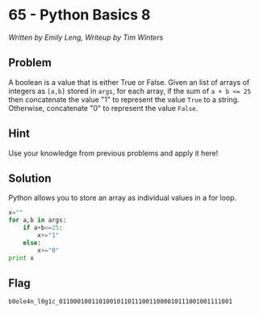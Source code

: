 # 65 - Python Basics 8 

*Written by Emily Leng, Writeup by Tim Winters*

## Problem
A boolean is a value that is either True or False. Given an list of arrays of integers as `[a,b]` stored in `args`, for each array, if the sum of `a + b <= 25` then concatenate the value "1" to represent the value `True` to a string. Otherwise, concatenate "0" to represent the value `False`.
## Hint

Use your knowledge from previous problems and apply it here!

## Solution
Python allows you to store an array as individual values in a for loop.

```Python
x=""
for a,b in args:
    if a+b<=25:
        x+="1"
    else:
        x+="0"
print x
```

## Flag

`b0ole4n_l0g1c_011000100110100101101110011000010111001001111001`
